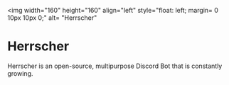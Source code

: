 <img width="160" height="160" align="left" style="float: left; margin= 0 10px 10px 0;" alt= "Herrscher"

# Herrscher
Herrscher is an open-source, multipurpose Discord Bot that is constantly growing. 
